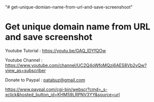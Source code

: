 "# get-unique-domian-name-from-url-and-save-screenshoot" 


Get unique domain name from URL and save screenshot
======================================================


Youtube Tutorial : https://youtu.be/GAQ_IDYfQOw

Youtube Channel : https://www.youtube.com/channel/UC2Q4oWfoMQzi6AES8Vb2vQw?view_as=subscriber

Donate to Paypal : patabuz@gmail.com

https://www.paypal.com/cgi-bin/webscr?cmd=_s-xclick&hosted_button_id=KHM59LRPNV3YY&source=url
